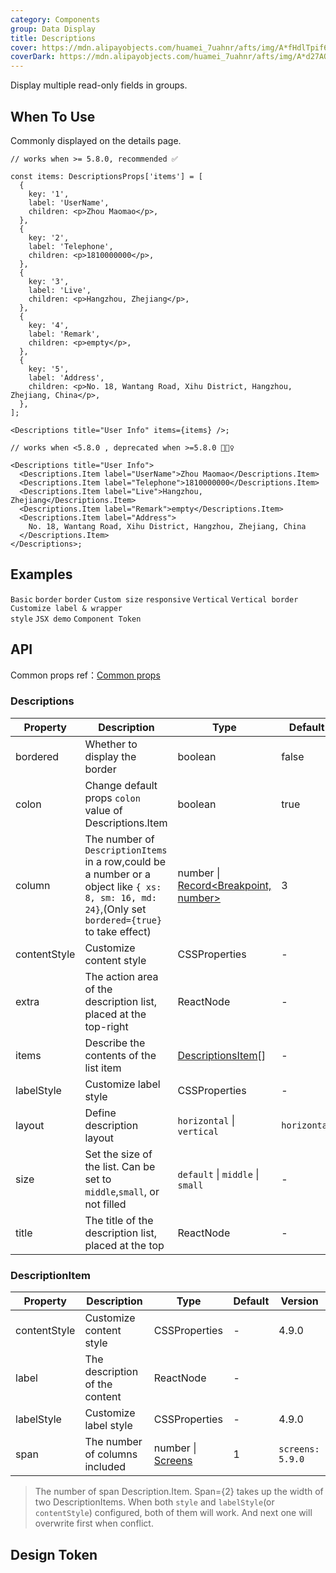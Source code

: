 ```yaml
---
category: Components
group: Data Display
title: Descriptions
cover: https://mdn.alipayobjects.com/huamei_7uahnr/afts/img/A*fHdlTpif6XQAAAAAAAAAAAAADrJ8AQ/original
coverDark: https://mdn.alipayobjects.com/huamei_7uahnr/afts/img/A*d27AQJrowGAAAAAAAAAAAAAADrJ8AQ/original
---
```


Display multiple read-only fields in groups.

## When To Use

Commonly displayed on the details page.

```tsx | pure
// works when >= 5.8.0, recommended ✅

const items: DescriptionsProps['items'] = [
  {
    key: '1',
    label: 'UserName',
    children: <p>Zhou Maomao</p>,
  },
  {
    key: '2',
    label: 'Telephone',
    children: <p>1810000000</p>,
  },
  {
    key: '3',
    label: 'Live',
    children: <p>Hangzhou, Zhejiang</p>,
  },
  {
    key: '4',
    label: 'Remark',
    children: <p>empty</p>,
  },
  {
    key: '5',
    label: 'Address',
    children: <p>No. 18, Wantang Road, Xihu District, Hangzhou, Zhejiang, China</p>,
  },
];

<Descriptions title="User Info" items={items} />;

// works when <5.8.0 , deprecated when >=5.8.0 🙅🏻‍♀️

<Descriptions title="User Info">
  <Descriptions.Item label="UserName">Zhou Maomao</Descriptions.Item>
  <Descriptions.Item label="Telephone">1810000000</Descriptions.Item>
  <Descriptions.Item label="Live">Hangzhou, Zhejiang</Descriptions.Item>
  <Descriptions.Item label="Remark">empty</Descriptions.Item>
  <Descriptions.Item label="Address">
    No. 18, Wantang Road, Xihu District, Hangzhou, Zhejiang, China
  </Descriptions.Item>
</Descriptions>;
```

## Examples

<!-- prettier-ignore -->
<code src="./demo/basic.tsx">Basic</code>
<code src="./demo/border.tsx">border</code>
<code src="./demo/text.tsx" debug>border</code>
<code src="./demo/size.tsx">Custom size</code>
<code src="./demo/responsive.tsx">responsive</code>
<code src="./demo/vertical.tsx">Vertical</code>
<code src="./demo/vertical-border.tsx">Vertical border</code>
<code src="./demo/style.tsx" debug>Customize label & wrapper style</code>
<code src="./demo/jsx.tsx" debug>JSX demo</code>
<code src="./demo/component-token.tsx" debug>Component Token</code>

## API

Common props ref：[Common props](/docs/react/common-props)

### Descriptions

| Property | Description | Type | Default | Version |
| --- | --- | --- | --- | --- |
| bordered | Whether to display the border | boolean | false |  |
| colon | Change default props `colon` value of Descriptions.Item | boolean | true |  |
| column | The number of `DescriptionItems` in a row,could be a number or a object like `{ xs: 8, sm: 16, md: 24}`,(Only set `bordered={true}` to take effect) | number \| [Record<Breakpoint, number>](https://github.com/ant-design/ant-design/blob/84ca0d23ae52e4f0940f20b0e22eabe743f90dca/components/descriptions/index.tsx#L111C21-L111C56) | 3 |  |
| contentStyle | Customize content style | CSSProperties | - | 4.10.0 |
| extra | The action area of the description list, placed at the top-right | ReactNode | - | 4.5.0 |
| items | Describe the contents of the list item | [DescriptionsItem](#descriptionitem)[] | - | 5.8.0 |
| labelStyle | Customize label style | CSSProperties | - | 4.10.0 |
| layout | Define description layout | `horizontal` \| `vertical` | `horizontal` |  |
| size | Set the size of the list. Can be set to `middle`,`small`, or not filled | `default` \| `middle` \| `small` | - |  |
| title | The title of the description list, placed at the top | ReactNode | - |  |

### DescriptionItem

| Property | Description | Type | Default | Version |
| --- | --- | --- | --- | --- |
| contentStyle | Customize content style | CSSProperties | - | 4.9.0 |
| label | The description of the content | ReactNode | - |  |
| labelStyle | Customize label style | CSSProperties | - | 4.9.0 |
| span | The number of columns included | number \| [Screens](/components/grid#col) | 1 | `screens: 5.9.0` |

> The number of span Description.Item. Span={2} takes up the width of two DescriptionItems. When both `style` and `labelStyle`(or `contentStyle`) configured, both of them will work. And next one will overwrite first when conflict.

## Design Token

<ComponentTokenTable component="Descriptions"></ComponentTokenTable>
